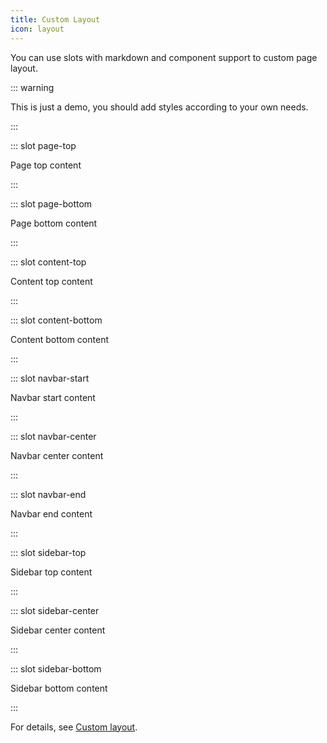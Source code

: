 ```yaml
---
title: Custom Layout
icon: layout
---
```


You can use slots with markdown and component support to custom page layout.

::: warning

This is just a demo, you should add styles according to your own needs.

<!-- markdownlint-disable MD033 -->

<style lang="stylus">
@require '~@mr-hope/vuepress-shared/styles/wrapper'

.content__navbar-start, .content__navbar-center, .content__navbar-end
  display inline-block
  
  p
    margin 0
    line-height 2rem

.content__sidebar-top, .content__sidebar-center, .content__sidebar-bottom
  text-align center

.content__page-top, .content__page-bottom, .content__content-top, .content__content-bottom
  @extend $wrapper
  padding-top 0
  padding-bottom 0
  text-align center
</style>

<!-- markdownlint-enable MD033 -->

:::

::: slot page-top

Page top content

:::

::: slot page-bottom

Page bottom content

:::

::: slot content-top

Content top content

:::

::: slot content-bottom

Content bottom content

:::

::: slot navbar-start

Navbar start content

:::

::: slot navbar-center

Navbar center content

:::

::: slot navbar-end

Navbar end content

:::

::: slot sidebar-top

Sidebar top content

:::

::: slot sidebar-center

Sidebar center content

:::

::: slot sidebar-bottom

Sidebar bottom content

:::

For details, see [Custom layout](https://vuepress-theme-hope.github.io/v1/guide/layout/custom/).
